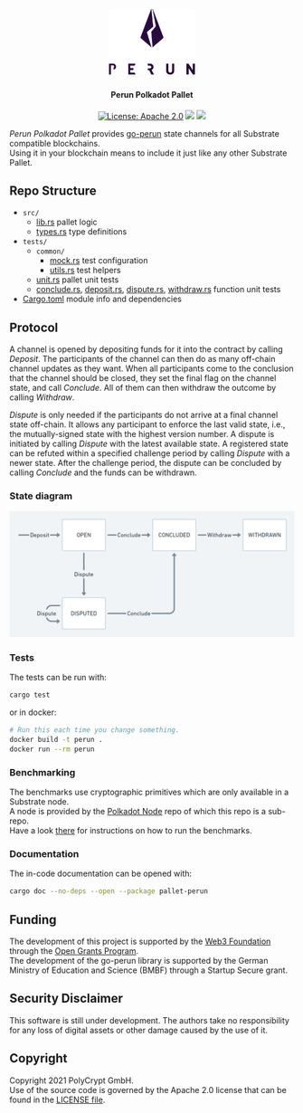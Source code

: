 <h1 align="center"><br>
    <a href="https://perun.network/"><img src=".assets/go_perun.png" alt="Perun" width="30%"></a>
<br></h1>

<h4 align="center">Perun Polkadot Pallet</h4>

<p align="center">
  <a href="https://www.apache.org/licenses/LICENSE-2.0.txt"><img src="https://img.shields.io/badge/license-Apache%202-blue" alt="License: Apache 2.0"></a>
  <a href="https://github.com/perun-network/perun-polkadot-pallet/actions/workflows/rust.yml"><img src="https://github.com/perun-network/perun-polkadot-pallet/actions/workflows/rust.yml/badge.svg"></a>
  <a href="https://codecov.io/gh/perun-network/perun-polkadot-pallet">
    <img src="https://codecov.io/gh/perun-network/perun-polkadot-pallet/branch/master/graph/badge.svg?token=GJ1YX73FLP"/>
  </a>
</p>

*Perun Polkadot Pallet* provides [go-perun] state channels for all Substrate compatible blockchains.  
Using it in your blockchain means to include it just like any other Substrate Pallet.

## Repo Structure

* `src/`
  * [lib.rs] pallet logic
  * [types.rs] type definitions
* `tests/`
  * `common/`
    * [mock.rs] test configuration
    * [utils.rs] test helpers
  * [unit.rs] pallet unit tests
  * [conclude.rs], [deposit.rs], [dispute.rs], [withdraw.rs] function unit tests
* [Cargo.toml] module info and dependencies

## Protocol

A channel is opened by depositing funds for it into the contract by calling *Deposit*.
The participants of the channel can then do as many off-chain channel updates as they want.
When all participants come to the conclusion that the channel should be closed, they set the final flag on the channel state, and call *Conclude*.
All of them can then withdraw the outcome by calling *Withdraw*. 

*Dispute* is only needed if the participants do not arrive at a final channel state off-chain.
It allows any participant to enforce the last valid state, i.e., the mutually-signed state with the highest version number.
A dispute is initiated by calling *Dispute* with the latest available state.
A registered state can be refuted within a specified challenge period by calling *Dispute* with a newer state.
After the challenge period, the dispute can be concluded by calling *Conclude* and the funds can be withdrawn.

### State diagram

![state diagram](.assets/protocol.png)

### Tests

The tests can be run with:
```bash
cargo test
```

or in docker:

```bash
# Run this each time you change something.
docker build -t perun .
docker run --rm perun
```

### Benchmarking

The benchmarks use cryptographic primitives which are only available in a Substrate node.  
A node is provided by the [Polkadot Node] repo of which this repo is a sub-repo.  
Have a look [there] for instructions on how to run the benchmarks.  

### Documentation

The in-code documentation can be opened with:

```bash
cargo doc --no-deps --open --package pallet-perun
```

## Funding

The development of this project is supported by the [Web3 Foundation] through the [Open Grants Program].  
The development of the go-perun library is supported by the German Ministry of Education and Science (BMBF) through a Startup Secure grant.

## Security Disclaimer

This software is still under development.
The authors take no responsibility for any loss of digital assets or other damage caused by the use of it.

## Copyright

Copyright 2021 PolyCrypt GmbH.  
Use of the source code is governed by the Apache 2.0 license that can be found in the [LICENSE file](LICENSE).

<!--- Links -->

[go-perun]: https://github.com/hyperledger-labs/go-perun
[Perun Pallet]: https://github.com/perun-network/perun-polkadot-pallet
<!-- markdown-link-check-disable -->
[Polkadot Node]: https://github.com/perun-network/perun-polkadot-node
[there]: https://github.com/perun-network/perun-polkadot-node/blob/master/README.md#benchmarking
<!-- markdown-link-check-enable -->
[frontend template]: https://github.com/substrate-developer-hub/substrate-front-end-template

[Open Grant]: https://github.com/perun-network/Open-Grants-Program/blob/master/applications/perun_channels.md#w3f-open-grant-proposal
[Web3 Foundation]: https://web3.foundation/about/
[Open Grants Program]: https://github.com/w3f/Open-Grants-Program#open-grants-program-

[lib.rs]: src/lib.rs
[types.rs]: src/types.rs
[utils.rs]: tests/common/utils.rs
[mock.rs]: tests/common/mock.rs
[unit.rs]: tests/unit.rs
[conclude.rs]: tests/conclude.rs
[deposit.rs]: tests/deposit.rs
[dispute.rs]: tests/dispute.rs
[withdraw.rs]: tests/withdraw.rs
[Cargo.toml]: Cargo.toml
